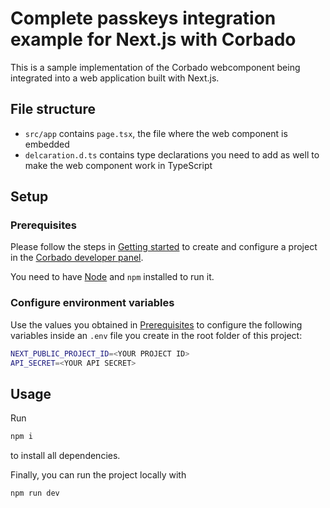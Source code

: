 # Complete passkeys integration example for Next.js with Corbado

This is a sample implementation of the Corbado webcomponent being integrated into a web application built with Next.js.

## File structure

- `src/app` contains `page.tsx`, the file where the web component is embedded
- `delcaration.d.ts` contains type declarations you need to add as well to make the web component work in TypeScript

## Setup

### Prerequisites

Please follow the steps in [Getting started](https://docs.corbado.com/overview/getting-started) to create and configure
a project in the [Corbado developer panel](https://app.corbado.com).

You need to have [Node](https://nodejs.org/en/download) and `npm` installed to run it.

### Configure environment variables

Use the values you obtained in [Prerequisites](#prerequisites) to configure the following variables inside an `.env`
file you create in the root folder of this project:

```sh
NEXT_PUBLIC_PROJECT_ID=<YOUR PROJECT ID>
API_SECRET=<YOUR API SECRET>
```

## Usage

Run

```bash
npm i
```

to install all dependencies.

Finally, you can run the project locally with

```bash
npm run dev
```
